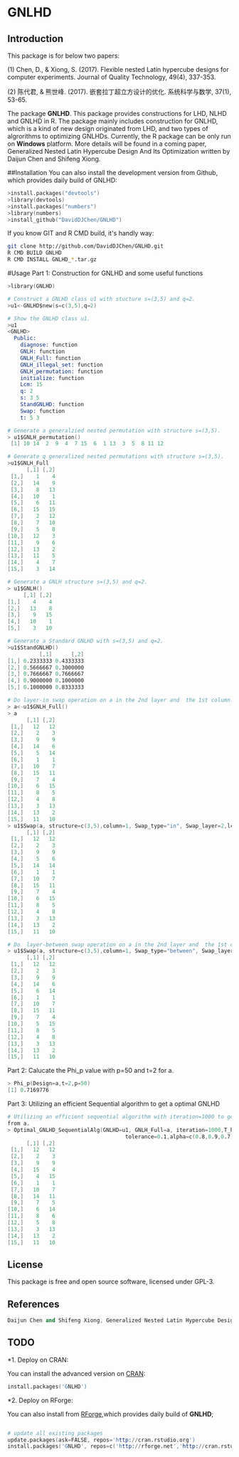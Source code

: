 # GNLHD
## Introduction
This package is for below two papers:

(1) Chen, D., & Xiong, S. (2017). Flexible nested Latin hypercube designs for computer experiments. Journal of Quality Technology, 49(4), 337-353.

(2) 陈代君, & 熊世峰. (2017). 嵌套拉丁超立方设计的优化. 系统科学与数学, 37(1), 53-65.

The package **GNLHD**. This package provides constructions for LHD, NLHD and GNLHD in R. The package  mainly includes
construction for GNLHD, which is a kind of new design originated from LHD, and two types of algrorithms to optimizing
GNLHDs. Currently, the R package can be only run on **Windows** platform. More details will be found in a coming paper,
Generalized Nested Latin Hypercube Design And Its Optimization written by Daijun Chen and Shifeng Xiong.

##Installation
You can also install the development version from Github, which provides daily build of
GNLHD:

```s
>install.packages("devtools")
>library(devtools)
>install.packages("numbers")
>library(numbers)
>install_github("DavidDJChen/GNLHD")
```

If you know GIT and R CMD build, it's handly way:

```bash
git clone http://github.com/DavidDJChen/GNLHD.git
R CMD BUILD GNLHD
R CMD INSTALL GNLHD_*.tar.gz
```

#Usage
Part 1: Construction for GNLHD and some useful functions
```s
>library(GNLHD)

# Construct a GNLHD class u1 with stucture s=(3,5) and q=2.
>u1<-GNLHD$new(s=c(3,5),q=2)

# Show the GNLHD class u1.
>u1
<GNLHD>
  Public:
    diagnose: function
    GNLH: function
    GNLH_Full: function
    GNLH_illegal_set: function
    GNLH_permutation: function
    initialize: function
    Lcm: 15
    q: 2
    s: 3 5
    StandGNLHD: function
    Swap: function
    t: 5 3

# Generate a generalzied nested permutation with structure s=(3,5).
> u1$GNLH_permutation()
 [1] 10 14  2  9  4  7 15  6  1 13  3  5  8 11 12

# Generate q generalized nested permutations with structure s=(3,5).
>u1$GNLH_Full
      [,1] [,2]
 [1,]    1    4
 [2,]   14    9
 [3,]    8   13
 [4,]   10    1
 [5,]    6   11
 [6,]   15   15
 [7,]    2   12
 [8,]    7   10
 [9,]    5    8
[10,]   12    3
[11,]    9    6
[12,]   13    2
[13,]   11    5
[14,]    4    7
[15,]    3   14

# Generate a GNLH structure s=(3,5) and q=2.
> u1$GNLH()
     [,1] [,2]
[1,]    4    4
[2,]   13    8
[3,]    9   15
[4,]   10    1
[5,]    3   10

# Generate a Standard GNLHD with s=(3,5) and q=2.
>u1$StandGNLHD()
          [,1]      [,2]
[1,] 0.2333333 0.4333333
[2,] 0.5666667 0.3000000
[3,] 0.7666667 0.7666667
[4,] 0.9000000 0.1000000
[5,] 0.1000000 0.8333333

# Do layer-in swap operation on a in the 2nd layer and  the 1st column.
> a<-u1$GNLH_Full()
> a
      [,1] [,2]
 [1,]   12   12
 [2,]    2    3
 [3,]    9    9
 [4,]   14    6
 [5,]    5   14
 [6,]    1    1
 [7,]   10    7
 [8,]   15   11
 [9,]    7    4
[10,]    6   15
[11,]    8    5
[12,]    4    8
[13,]    3   13
[14,]   13    2
[15,]   11   10
> u1$Swap(a, structure=c(3,5),column=1, Swap_type="in", Swap_layer=2,lcm=15) 
      [,1] [,2]
 [1,]   12   12
 [2,]    2    3
 [3,]    9    9
 [4,]    5    6
 [5,]   14   14
 [6,]    1    1
 [7,]   10    7
 [8,]   15   11
 [9,]    7    4
[10,]    6   15
[11,]    8    5
[12,]    4    8
[13,]    3   13
[14,]   13    2
[15,]   11   10

# Do  layer-between swap operation on a in the 2nd layer and  the 1st column.
> u1$Swap(a, structure=c(3,5),column=1, Swap_type="between", Swap_layer=2,lcm=15) 
      [,1] [,2]
 [1,]   12   12
 [2,]    2    3
 [3,]    9    9
 [4,]   14    6
 [5,]    6   14
 [6,]    1    1
 [7,]   10    7
 [8,]   15   11
 [9,]    7    4
[10,]    5   15
[11,]    8    5
[12,]    4    8
[13,]    3   13
[14,]   13    2
[15,]   11   10
```
Part 2: Calucate the Phi_p value with p=50 and t=2 for a.

```s
> Phi_p(Design=a,t=2,p=50)
[1] 0.7169776
```

Part 3: Utilizing an efficient Sequential algorithm to get a optimal GNLHD

```s
# Utilizing an efficient sequential algorithm with iteration=1000 to get a optimal GNLHD
from a.
> Optimal_GNLHD_SequentialAlg(GNLHD=u1, GNLH_Full=a, iteration=1000,T_h_initial=0.1,M=100,J=6,t=2,p=50,
                                     tolerance=0.1,alpha=c(0.8,0.9,0.7))
      [,1] [,2]
 [1,]   12   12
 [2,]    2    3
 [3,]    9    9
 [4,]   15    4
 [5,]    4   15
 [6,]    1    1
 [7,]   10    7
 [8,]   14   11
 [9,]    7    5
[10,]    6   14
[11,]    8    6
[12,]    5    8
[13,]    3   13
[14,]   13    2
[15,]   11   10

```
## License

This package is free and open source software, licensed under GPL-3.

## References

```s
Daijun Chen and Shifeng Xiong, Generalized Nested Latin Hypercube Design and Its Optimization.
```

## TODO

*1. Deploy on CRAN:

You can install the advanced version on [CRAN](http://cran.r-project.org/package=GNLHD):

```s
install.packages('GNLHD')
```

*2. Deploy on RForge:

You can also install from [RForge](http://rforge.net/GNLHD/),which provides daily build of **GNLHD**;

```s

# update all existing packages
update.packages(ask=FALSE, repos='http://cran.rstudio.org')
install.packages('GNLHD', repos=c('http://rforge.net','http://cran.rstudio.org'),type='source')









